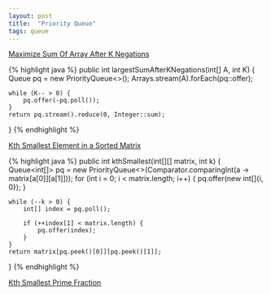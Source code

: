 ```yaml
---
layout: post
title:  "Priority Queue"
tags: queue
---
```

[Maximize Sum Of Array After K Negations][maximize-sum-of-array-after-k-negations]

{% highlight java %}
public int largestSumAfterKNegations(int[] A, int K) {
    Queue<Integer> pq = new PriorityQueue<>();
    Arrays.stream(A).forEach(pq::offer);

    while (K-- > 0) {
        pq.offer(-pq.poll());
    }
    return pq.stream().reduce(0, Integer::sum);
}
{% endhighlight %}

[Kth Smallest Element in a Sorted Matrix][kth-smallest-element-in-a-sorted-matrix]

{% highlight java %}
public int kthSmallest(int[][] matrix, int k) {
    Queue<int[]> pq = new PriorityQueue<>(Comparator.comparingInt(a -> matrix[a[0]][a[1]]));
    for (int i = 0; i < matrix.length; i++) {
        pq.offer(new int[]{i, 0});
    }

    while (--k > 0) {
        int[] index = pq.poll();

        if (++index[1] < matrix.length) {
            pq.offer(index);
        }
    }
    return matrix[pq.peek()[0]][pq.peek()[1]];
}
{% endhighlight %}

[Kth Smallest Prime Fraction][k-th-smallest-prime-fraction]

[kth-smallest-element-in-a-sorted-matrix]: https://leetcode.com/problems/kth-smallest-element-in-a-sorted-matrix/
[k-th-smallest-prime-fraction]: https://leetcode.com/problems/k-th-smallest-prime-fraction/
[maximize-sum-of-array-after-k-negations]: https://leetcode.com/problems/maximize-sum-of-array-after-k-negations/
